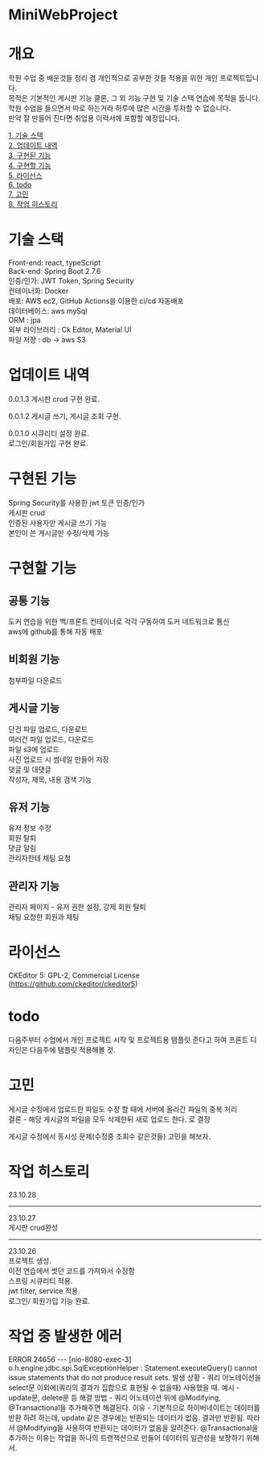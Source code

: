 # MiniWebProject
# 개요
학원 수업 중 배운것들 정리 겸 개인적으로 공부한 것들 적용을 위한 개인 프로젝트입니다.  
목적은 기본적인 게시판 기능 클론, 그 외 기능 구현 및 기술 스택 연습에 목적을 둡니다.  
학원 수업을 들으면서 따로 하는거라 하루에 많은 시간을 투자할 수 없습니다.  
만약 잘 만들어 진다면 취업용 이력서에 포함할 예정입니다.  

[1. 기술 스택](#%EA%B8%B0%EC%88%A0-%EC%8A%A4%ED%83%9D)  
[2. 업데이트 내역](#업데이트-내역)  
[3. 구현된 기능](#구현된-기능)  
[4. 구현할 기능](#구현할-기능)  
[5. 라이선스](#라이선스)  
[6. todo](#todo)  
[7. 고민](#고민)  
[8. 작업 히스토리](#작업-히스토리)  

# 기술 스택
Front-end: react, typeScript  
Back-end: Spring Boot 2.7.6  
인증/인가: JWT Token, Spring Security  
컨테이너화: Docker                                  
배포: AWS ec2, GitHub Actions을 이용한 ci/cd 자동배포    
데이터베이스: aws mySql                          
ORM : jpa  
외부 라이브러리 : Ck Editor, Material UI  
파일 저장 : db -> aws S3    

# 업데이트 내역
0.0.1.3
게시판 crud 구현 완료.

0.0.1.2
게시글 쓰기, 게시글 조회 구현.  

0.0.1.0
시큐리티 설정 완료.  
로그인/회원가입 구현 완료.  

# 구현된 기능
Spring Security를 사용한 jwt 토큰 인증/인가  
게시판 crud  
인증된 사용자만 게시글 쓰기 가능  
본인이 쓴 게시글만 수정/삭제 가능

# 구현할 기능
## 공통 기능
도커 연습을 위한 백/프론트 컨테이너로 각각 구동하여 도커 네트워크로 통신  
aws에 github를 통해 자동 배포  

## 비회원 기능
첨부파일 다운로드  

## 게시글 기능
단건 파일 업로드, 다운로드  
여러건 파일 업로드, 다운로드  
파일 s3에 업로드  
사진 업로드 시 썸네일 만들어 저장  
댓글 및 대댓글   
작성자, 제목, 내용 검색 기능  

## 유저 기능
유저 정보 수정  
회원 탈퇴  
댓글 알림  
관리자한테 채팅 요청  

## 관리자 기능
관리자 페이지 - 유저 권한 설정, 강제 회원 탈퇴  
채팅 요청한 회원과 채팅  

# 라이선스
CKEditor 5: GPL-2, Commercial License (https://github.com/ckeditor/ckeditor5)  

# todo
다음주부터 수업에서 개인 프로젝트 시작 및 프로젝트용 탬플릿 준다고 하여 프론트 디자인은 다음주에 탬플릿 적용해볼 것.  

# 고민
게시글 수정에서 업로드한 파일도 수정 할 때에 서버에 올라간 파일의 중복 처리  
결론 - 해당 게시글의 파일을 모두 삭제한뒤 새로 업로드 한다. 로 결정   

게시글 수정에서 동시성 문제(수정중 조회수 같은것들) 고민을 해보자.  

# 작업 히스토리
23.10.28  

------------------------------------------------------------------------------------------------------------
23.10.27  
게시판 crud완성

------------------------------------------------------------------------------------------------------------
23.10.26  
프로젝트 생성.  
이전 연습에서 썻던 코드를 가져와서 수정함  
스프링 시큐리티 적용.  
jwt filter, service 적용.  
로그인/ 회원가입 기능 완료.  

# 작업 중 발생한 에러
ERROR 24656 --- [nio-8080-exec-3] o.h.engine.jdbc.spi.SqlExceptionHelper   : Statement.executeQuery() cannot issue statements that do not produce result sets.
발생 상황 - 쿼리 어노테이션을 select문 이외에(쿼리의 결과가 집합으로 표현될 수 없을때) 사용했을 때.
예시 - update문, delete문 등
해결 방법 - 쿼리 어노테이션 위에 @Modifying, @Transactional을 추가해주면 해결된다.
이유 - 기본적으로 하이버네이트는 데이터를 반환 하려 하는데, update 같은 경우에는 반환되는 데이터가 없음. 결과만 반환됨.
    따라서 @Modifying을 사용하여 반환되는 데이터가 없음을 알려준다.
    @Transactional을 추가하는 이유는 작업을 하나의 트랜잭션으로 만들어 데이터의 일관성을 보장하기 위해서.